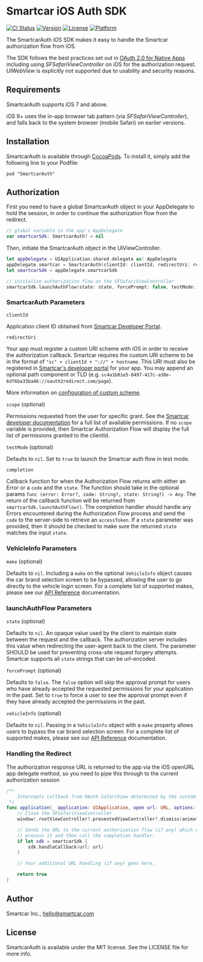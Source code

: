 # Smartcar iOS Auth SDK

[![CI Status](https://img.shields.io/travis/com/smartcar/ios-sdk.svg?style=flat-square)](https://travis-ci.com/smartcar/ios-sdk/)
[![Version](https://img.shields.io/cocoapods/v/SmartcarAuth.svg?style=flat-square)](http://cocoapods.org/pods/SmartcarAuth)
[![License](https://img.shields.io/cocoapods/l/SmartcarAuth.svg?style=flat-square)](http://cocoapods.org/pods/SmartcarAuth)
[![Platform](https://img.shields.io/cocoapods/p/SmartcarAuth.svg?style=flat-square)](http://cocoapods.org/pods/SmartcarAuth)

The SmartcarAuth iOS SDK makes it easy to handle the Smartcar authorization flow from iOS.

The SDK follows the best practices set out in [OAuth 2.0 for Native Apps](https://tools.ietf.org/html/draft-ietf-oauth-native-apps-06) including using _SFSafariViewController_ on iOS for the authorization request. _UIWebView_ is explicitly not supported due to usability and security reasons.

## Requirements

SmartcarAuth supports iOS 7 and above.

iOS 9+ uses the in-app browser tab pattern (via _SFSafariViewController_), and falls back to the system browser (mobile Safari) on earlier versions.

## Installation

SmartcarAuth is available through [CocoaPods](http://cocoapods.org). To install it, simply add the following line to your Podfile:

```
pod "SmartcarAuth"
```

## Authorization

First you need to have a global SmartcarAuth object in your AppDelegate to hold the session, in order to continue the authorization flow from the redirect.

```swift
// global variable in the app's AppDelegate
var smartcarSdk: SmartcarAuth? = nil
```

Then, initiate the SmartcarAuth object in the UIViewController.

```swift
let appDelegate = UIApplication.shared.delegate as! AppDelegate
appDelegate.smartcar = SmartcarAuth(clientId: clientId, redirectUri: redirectUri, scope: scope, completion: completionHandler)
let smartcarSdk = appDelegate.smartcarSdk

// initialize authorization flow on the SFSafariViewController
smartcarSdk.launchAuthFlow(state: state, forcePrompt: false, testMode: false, viewController: viewController)
```

### SmartcarAuth Parameters

`clientId`

Application client ID obtained from [Smartcar Developer Portal](https://developer.smartcar.com/).

`redirectUri`

Your app must register a custom URI scheme with iOS in order to receive the authorization callback. Smartcar requires the custom URI scheme to be in the format of `"sc" + clientId + "://" + hostname`. This URI must also be registered
in [Smartcar's developer portal](https://developer.smartcar.com) for your app. You may append an optional path component or TLD (e.g. `sc4a1b01e5-0497-417c-a30e-6df6ba33ba46://oauth2redirect.com/page`).

More information on [configuration of custom scheme](http://www.idev101.com/code/Objective-C/custom_url_schemes.html).

`scope` (optional)

Permissions requested from the user for specific grant. See the [Smartcar developer documentation](https://smartcar.com/docs) for a full list of available permissions. If no `scope` variable is provided, then Smartcar Authorization Flow will display the full list of permissions granted to the clientId.

`testMode` (optional)

Defaults to `nil`. Set to `true` to launch the Smartcar auth flow in test mode.

`completion`

Callback function for when the Authorization Flow returns with either an Error or a `code` and the `state`. The function should take in the optional params `func (error: Error?, code: String?, state: String?) -> Any`. The return of the callback function will be returned from `smartcarSdk.launchAuthFlow()`. The completion handler should handle any Errors encountered during the Authorization Flow process and send the `code` to the server-side to retrieve an `accessToken`. If a `state` parameter was provided, then it should be checked to make sure the returned `state` matches the input `state`.

### VehicleInfo Parameters

`make` (optional)

Defaults to `nil`. Including a `make` on the optional `VehicleInfo` object causes the car brand selection screen to be bypassed, allowing the user to go directly to the vehicle login screen. For a complete list of supported makes, please see our [API Reference](https://smartcar.com/docs/api#authorization) documentation.

### launchAuthFlow Parameters

`state` (optional)

Defaults to `nil`. An opaque value used by the client to maintain state between the request and the callback. The authorization server includes this value when redirecting the user-agent back to the client. The parameter SHOULD be used for preventing cross-site request forgery attempts. Smartcar supports all `state` strings that can be url-encoded.

`forcePrompt` (optional)

Defaults to `false`. The `false` option will skip the approval prompt for users who have already accepted the requested permissions for your application in the past. Set to `true` to force a user to see the approval prompt even if they have already accepted the permissions in the past.

`vehicleInfo` (optional)

Defaults to `nil`. Passing in a `VehicleInfo` object with a `make` property allows users to bypass the car brand selection screen. For a complete list of supported makes, please see our [API Reference](https://smartcar.com/docs/api#authorization) documentation.


### Handling the Redirect

The authorization response URL is returned to the app via the iOS openURL app delegate method, so you need to pipe this through to the current authorization session

```swift
/**
	Intercepts callback from OAuth SafariView determined by the custom URI
 */
func application(_ application: UIApplication, open url: URL, options: [UIApplicationOpenURLOptionsLey : Any] = [:]) -> Bool {
    // Close the SFSafariViewController
    window!.rootViewController?.presentedViewController?.dismiss(animated: true , completion: nil)

    // Sends the URL to the current authorization flow (if any) which will
    // process it and then call the completion handler.
    if let sdk = smartcarSdk {
        sdk.handleCallback(url: url)
    }

    // Your additional URL handling (if any) goes here.

    return true
}
```

## Author

Smartcar Inc., hello@smartcar.com

## License

SmartcarAuth is available under the MIT license. See the LICENSE file for more info.

